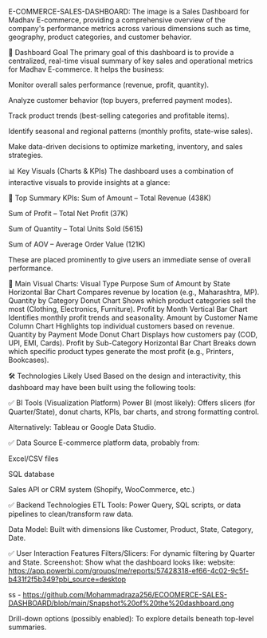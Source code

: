  E-COMMERCE-SALES-DASHBOARD:
 The image is a Sales Dashboard for Madhav E-commerce, providing a comprehensive overview of the company's performance metrics across various dimensions such as time, geography, product categories, and customer behavior.

🎯 Dashboard Goal
The primary goal of this dashboard is to provide a centralized, real-time visual summary of key sales and operational metrics for Madhav E-commerce. It helps the business:

Monitor overall sales performance (revenue, profit, quantity).

Analyze customer behavior (top buyers, preferred payment modes).

Track product trends (best-selling categories and profitable items).

Identify seasonal and regional patterns (monthly profits, state-wise sales).

Make data-driven decisions to optimize marketing, inventory, and sales strategies.

📊 Key Visuals (Charts & KPIs)
The dashboard uses a combination of interactive visuals to provide insights at a glance:

🔹 Top Summary KPIs:
Sum of Amount – Total Revenue (438K)

Sum of Profit – Total Net Profit (37K)

Sum of Quantity – Total Units Sold (5615)

Sum of AOV – Average Order Value (121K)

These are placed prominently to give users an immediate sense of overall performance.

🔹 Main Visual Charts:
Visual	Type	Purpose
Sum of Amount by State	Horizontal Bar Chart	Compares revenue by location (e.g., Maharashtra, MP).
Quantity by Category	Donut Chart	Shows which product categories sell the most (Clothing, Electronics, Furniture).
Profit by Month	Vertical Bar Chart	Identifies monthly profit trends and seasonality.
Amount by Customer Name	Column Chart	Highlights top individual customers based on revenue.
Quantity by Payment Mode	Donut Chart	Displays how customers pay (COD, UPI, EMI, Cards).
Profit by Sub-Category	Horizontal Bar Chart	Breaks down which specific product types generate the most profit (e.g., Printers, Bookcases).

🛠️ Technologies Likely Used
Based on the design and interactivity, this dashboard may have been built using the following tools:

✅ BI Tools (Visualization Platform)
Power BI (most likely): Offers slicers (for Quarter/State), donut charts, KPIs, bar charts, and strong formatting control.

Alternatively: Tableau or Google Data Studio.

✅ Data Source
E-commerce platform data, probably from:

Excel/CSV files

SQL database

Sales API or CRM system (Shopify, WooCommerce, etc.)

✅ Backend Technologies
ETL Tools: Power Query, SQL scripts, or data pipelines to clean/transform raw data.

Data Model: Built with dimensions like Customer, Product, State, Category, Date.

✅ User Interaction Features
Filters/Slicers: For dynamic filtering by Quarter and State.
Screenshot:
Show what the dashboard looks like: 
website: https://app.powerbi.com/groups/me/reports/57428318-ef66-4c02-9c5f-b431f2f5b349?pbi_source=desktop

ss - https://github.com/Mohammadraza256/ECOOMERCE-SALES-DASHBOARD/blob/main/Snapshot%20of%20the%20dashboard.png

Drill-down options (possibly enabled): To explore details beneath top-level summaries.
